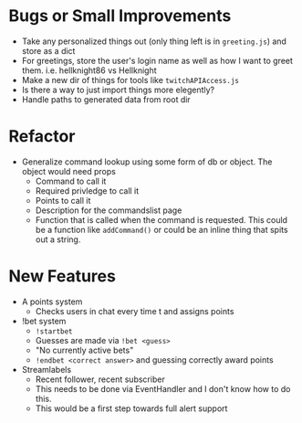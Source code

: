 # Bugs or Small Improvements
- Take any personalized things out (only thing left is in `greeting.js`) and store as a dict
- For greetings, store the user's login name as well as how I want to greet them. i.e. hellknight86 vs Hellknight
- Make a new dir of things for tools like `twitchAPIAccess.js`
- Is there a way to just import things more elegently?
- Handle paths to generated data from root dir

# Refactor
- Generalize command lookup using some form of db or object. The object would need props
    - Command to call it
    - Required privledge to call it
    - Points to call it
    - Description for the commandslist page
    - Function that is called when the command is requested. This could be a function like `addCommand()` or could be an inline thing that spits out a string.

# New Features
- A points system
    - Checks users in chat every time t and assigns points
- !bet system
    - `!startbet`
    - Guesses are made via `!bet <guess>`
    - "No currently active bets"
    - `!endbet <correct answer>` and guessing correctly award points
- Streamlabels
    - Recent follower, recent subscriber
    - This needs to be done via EventHandler and I don't know how to do this. 
    - This would be a first step towards full alert support